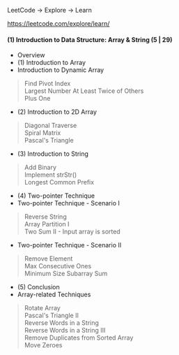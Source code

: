 LeetCode -> Explore -> Learn

https://leetcode.com/explore/learn/

#### (1)	Introduction to Data Structure: Array & String (5 | 29)     
- Overview   
- (1) Introduction to Array
- Introduction to Dynamic Array   
> Find Pivot Index   
> Largest Number At Least Twice of Others   
> Plus One   
- (2) Introduction to 2D Array
> Diagonal Traverse   
> Spiral Matrix  
> Pascal's Triangle   
- (3) Introduction to String  
> Add Binary    
> Implement strStr()   
> Longest Common Prefix  
- (4) Two-pointer Technique   
- Two-pointer Technique - Scenario I   
> Reverse String   
> Array Partition I   
> Two Sum II - Input array is sorted   
- Two-pointer Technique - Scenario II   
> Remove Element   
> Max Consecutive Ones   
> Minimum Size Subarray Sum  
- (5) Conclusion
- Array-related Techniques   
> Rotate Array   
> Pascal's Triangle II   
> Reverse Words in a String   
> Reverse Words in a String III   
> Remove Duplicates from Sorted Array   
> Move Zeroes
